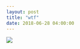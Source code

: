 ```yaml
---
layout: post
title: "wtf"
date: 2018-06-28 04:00:00
---
```

 <div id="cmc-container"><img src="/strip/images/2.jpg" class="center"></div>
